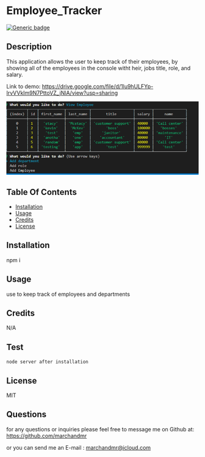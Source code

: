 # Employee_Tracker 

  [![Generic badge](https://img.shields.io/badge/License-MIT-<COLOR>.svg)](https://shields.io/)

  ##  Description
  
  This application allows the user to keep track of their employees, by showing all of the employees in the console witht heir, jobs title, role, and salary. 

  Link to demo: https://drive.google.com/file/d/1lu9hULFYp-IrvVVkIm9N7PttoVZ_jNlA/view?usp=sharing
  
  ![](Assets/screenshot.png)
  
  ## Table Of Contents

  * [Installation](#installation)
  * [Usage](#usage)
  * [Credits](#credits)
  * [License](#license)

  ## Installation

  npm i

  ## Usage

  use to keep track of employees and departments

  ## Credits

  N/A

  ## Test

    node server after installation

  ## License

  MIT

## Questions

  for any questions or inquiries  please feel free to message me on Github at: https://github.com/marchandmr

  or you can send me an E-mail :  marchandmr@icloud.com

 

 
